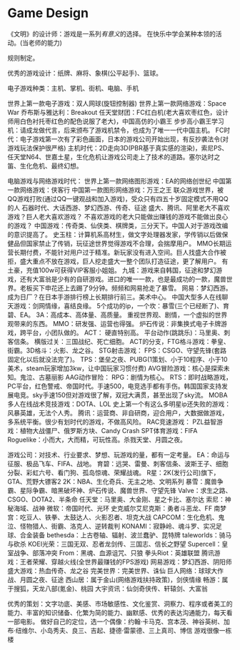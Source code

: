 # Game Design

《文明》的设计师：游戏是一系列*有意义*的选择。
在快乐中学会某种本领的活动。(当老师的能力)

规则制定。

优秀的游戏设计：纸牌、麻将、象棋(公平起手)、篮球。

电子游戏种类：主机、掌机、街机、电脑、手机

世界上第一款电子游戏：双人网球(旋钮控制器)
世界上第一款网络游戏：Space War
乔布斯与雅达利：Breakout
任天堂财团：FC红白机(老大喜欢枣红色，设计师用白色衬托枣红色的配色说服了老大)，中国高仿的小霸王
步步高小霸王学习机：请成龙做代言，后来颁布了游戏机禁令，也成为了唯一一代中国主机。
FC时代：电子游戏第一次有了彩色画面，日本的游戏公司开始出现，有反抄袭法令(对游戏玩法保护很严格)
主机时代：2D走向3D(PBR基于真实感的渲染)，索尼PS、任天堂N64、世嘉土星，生化危机让游戏公司走上了技术的道路。塞尔达时之笛、生化危机、最终幻想。

电脑游戏与网络游戏时代：
世界上第一款网络图形游戏：EA的网络创世纪
中国第一款网络游戏：侠客行
中国第一款图形网络游戏：万王之王
联众游戏世界，被QQ游戏打败(通过QQ一键观战和加入游戏)，受众只有四五十岁固定模式不用QQ的人
石器时代、大话西游、梦幻西游、传奇、征途
盛大、腾讯、阿里老大不喜欢游戏？巨人老大喜欢游戏？
不喜欢游戏的老大只能做出赚钱的游戏不能做出良心的游戏？
中国游戏：传奇类、仙侠类、棋牌类，三分天下。中国人对于游戏改编的意识提高了。
史玉柱：计算机系高材生，做文字处理器发家，学传销以后做保健品但国家禁止了传销，玩征途世界觉得游戏不合理，会揣摩用户。
MMO长期运营长期付费，不能针对用户过于精准。新玩家没有进入空间。巨人找盛大合作被拒，盛大重点不放在游戏，巨人挖走盛大一整个团队打造征途，更了解用户。
有土豪，充值100w可获得VIP客服小姐姐。
九城：游戏来自韩国，征途和梦幻游戏，还有大富翁是少有的自研游戏。进口的唯一一款，也是最成功的一款，魔兽世界。老板买下申花还上去踢了9分钟。频频和网易抢走了暴雪。
网易：梦幻西游。成为日厂？在日本手游排行榜上长期排行前三。美术中心。
中国大型多人在线聊天游戏：剑网情缘，喜结良缘。
5个成功的ip，一个坎：暴雪(三个已经断了)、育碧、EA。
3A：高成本、高体量、高质量。
重视世界观、剧情，一个虚拟的世界观带来的东西。
MMO：研发强、运营也得强。
炉石传说：非集换式电子卡牌游戏，跨平台，小团队做的。
ACT：
硬直特别高。
平台动作(跳跳乐)：马里奥、刺客信条。
横版过关：三国战纪、死亡细胞。
ACT的分支，FTG格斗游戏：拳皇、街霸。3D格斗：火影、龙之谷。
STG射击游戏：
FPS：CSGO、守望先锋(套路固定化以后就没法完了)。
TPS：堡垒之夜、PUBG(1策划、小于10程序、小于10美术，steam玩家增加3kw，让中国玩家习惯付费)
AVG冒险游戏：核心是探索未知。鬼泣、古墓丽影
AAG动作冒险：
RPG：剧情为核心。
RTS：即时战略游戏，PC平台，红色警戒、帝国时代。手速500，电竞选手都有手伤。韩国国家支持发展电竞。sky手速150但对游戏很了解，双冠大满贯，甚至出现了sky流。
MOBA多人在线战术竞技游戏：DOTA、LOL
史上第一个有这么多明星ip还失败的游戏：风暴英雄，无法个人秀。
腾讯：运营商、非自研商，迎合用户，大数据做游戏，多系统平衡。很少有划时代的游戏，不做高风险。
RAC竞速游戏：
PZL益智游戏：植物大战僵尸、俄罗斯方块、Candy Crash
SPT体育游戏：FIFA
Roguelike：小而大，大而精，可玩性高。杀戮天堂、月圆之夜。

游戏公司：对技术、行业要求、梦想、玩游戏的量，都有一定考量。
EA：命运与征服、极品飞车、FIFA、战地。
育碧：远哭、雷曼、刺客信条、波斯王子、细胞分裂、彩虹六号、看门狗、孤岛惊魂、荣耀战魂。
R星：2K(发行公司)旗下，GTA、荒野大镖客2
2K：NBA、生化奇兵、无主之地、文明系列
暴雪：魔兽争霸、星际争霸、暗黑破坏神、炉石传说、魔兽世界、守望先锋
Valve：求生之路、CSGO、DOTA2、半条命
任天堂：马里奥、大金刚、星之卡比、塞尔达
索尼：神秘海域、战神
微软：帝国时代、光环
史克威尔艾尼克斯：勇者斗恶龙、FF
南梦宫：吃豆人、铁拳、太鼓达人、火影忍者、坦克大战
CAPCOM：生化危机、鬼泣、怪物猎人、街霸、洛克人、逆转裁判
KONAMI：寂静岭、魂斗罗、实况足球、合金装备
bethesda：上古卷轴、辐射、波兰蠢驴、昆特牌
taleworlds：骑马与砍杀
KOEI光荣：三国无双、忍者龙剑传、三国志、信长之野望
Supercell：皇室战争、部落冲突
From：黑魂、血源诅咒、只狼
拳头Riot：英雄联盟
腾讯游戏：王者荣耀、穿越火线(全世界最赚钱的FPS游戏)
网易游戏：梦幻西游、阴阳师
盛大游戏：热血传奇、龙之谷
完美世界：完美世界、诛仙
巨人网络：球球大作战、月圆之夜、征途
西山居：属于金山(网络游戏扶持政策)，剑侠情缘
畅游：属于搜狐，天龙八部(氪金)、桃园
大宇资讯：仙剑奇侠传、轩辕剑、大富翁

优秀的策划：文字功底、美感、市场敏感性、文化鉴赏、洞察力、程序或者美工的能力、丰富的知识储备、化繁为简的能力、幽默感、优秀的表达沟通能力，每天看一部电影。
做好自己的定位，选一个偶像：约翰·卡马克、宫本茂、神谷英树、加布·纽维尔、小岛秀夫、良三、吉起、捷德·雷蒙德、三上真司、博信
游戏很像一栋楼
